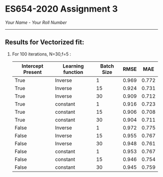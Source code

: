 # ES654-2020 Assignment 3

*Your Name* - *Your Roll Number*

------

## Results for Vectorized fit: 

1. For 100 iterations, N=30,f=5 :
        
    | Intercept Present | Learning function | Batch Size | RMSE  | MAE   |
    |-------------------|-------------------|------------|-------|-------|
    | True              | Inverse           | 1          | 0.969 | 0.772 |
    | True              | Inverse           | 15         | 0.924 | 0.731 |
    | True              | Inverse           | 30         | 0.909 | 0.712 |
    | True              | constant          | 1          | 0.916 | 0.723 |
    | True              | constant          | 15         | 0.906 | 0.708 |
    | True              | constant          | 30         | 0.904 | 0.711 |
    | False             | Inverse           | 1          | 0.972 | 0.775 |
    | False             | Inverse           | 15         | 0.955 | 0.767 |
    | False             | Inverse           | 30         | 0.948 | 0.761 |
    | False             | constant          | 1          | 0.953 | 0.767 |
    | False             | constant          | 15         | 0.946 | 0.754 |
    | False             | constant          | 30         | 0.945 | 0.759 |
